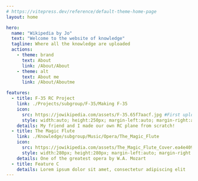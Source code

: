 ```yaml
---
# https://vitepress.dev/reference/default-theme-home-page
layout: home

hero:
  name: "Wikipedia by Jo"
  text: "Welcome to the website of knowledge"
  tagline: Where all the knowledge are uploaded
  actions:
    - theme: brand
      text: About
      link: /About/About
    - theme: alt
      text: About me
      link: /About/Aboutme

features: 
  - title: F-35 RC Project
    link: ./Projects/subgroup/F-35/Making F-35
    icon:
      src: https://jowikipedia.com/assets/F-35.65f7aacf.jpg #First upload in different page, and then pull it from that page. First step is to npm run docs build and preview it.
      style: width:auto; height:250px; margin-left:auto; margin-right:auto;
    details: My friend and I made our own RC plane from scratch!
  - title: The Magic Flute
    link: ./Knowledge/subgroup/Music/Opera/The_Magic_Flute
    icon: 
      src: https://jowikipedia.com/assets/The_Magic_Flute_Cover.ea4e4091.jpg 
      style: width:280px; height:280px; margin-left:auto; margin-right:auto;
    details: One of the greatest opera by W.A. Mozart
  - title: Feature C
    details: Lorem ipsum dolor sit amet, consectetur adipiscing elit
---
```



